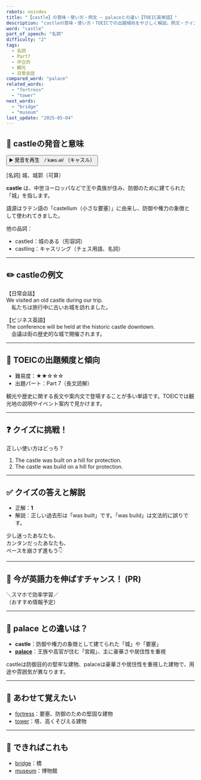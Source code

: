 ```yaml
---
robots: noindex
title: "【castle】の意味・使い方・例文 ― palaceとの違い【TOEIC英単語】"
description: "castleの意味・使い方・TOEICでの出題傾向をやさしく解説。例文・クイズ付きでpalaceとの違いもわかりやすく学べます。"
word: "castle"
part_of_speech: "名詞"
difficulty: "2"
tags:
  - 名詞
  - Part7
  - 中立的
  - 観光
  - 日常会話
compared_word: "palace"
related_words:
  - "fortress"
  - "tower"
next_words:
  - "bridge"
  - "museum"
last_update: "2025-05-04"
---
```


## 🔰 castleの発音と意味

<button class="play-audio" onclick="playTTS('castle')">
  <span class="play-audio-main">
    ▶️ 発音を再生　/ˈkæs.əl/
  </span>
  <span class="play-audio-sub">
    （キャスル）
  </span>
</button>

[名詞] 城、城郭（可算）

**castle** は、中世ヨーロッパなどで王や貴族が住み、防御のために建てられた「城」を指します。

語源はラテン語の「castellum（小さな要塞）」に由来し、防御や権力の象徴として使われてきました。

他の品詞：  
- castled：城のある（形容詞）
- castling：キャスリング（チェス用語、名詞）

---

## ✏️ castleの例文

【日常会話】  
We visited an old castle during our trip.  
　私たちは旅行中に古いお城を訪れました。

【ビジネス英語】  
The conference will be held at the historic castle downtown.  
　会議は街の歴史的な城で開催されます。

---

## 🎯 TOEICの出題頻度と傾向

- 難易度：★★☆☆☆
- 出題パート：Part 7（長文読解）

観光や歴史に関する長文や案内文で登場することが多い単語です。TOEICでは観光地の説明やイベント案内で見かけます。

---

## ❓ クイズに挑戦！

正しい使い方はどっち？

1. The castle was built on a hill for protection.  
2. The castle was build on a hill for protection.

---

## ✅ クイズの答えと解説

- 正解：**1**
- 解説：正しい過去形は「was built」です。「was build」は文法的に誤りです。

少し迷ったあなたも、  
カンタンだったあなたも、  
ペースを崩さず進もう👇️

---

## 🚀 今が英語力を伸ばすチャンス！ (PR)

<div class="info-center">
＼スマホで効率学習／<br>  
（おすすめ情報予定）
</div>

---

## 🤔  palace との違いは？

- **castle**：防御や権力の象徴として建てられた「城」や「要塞」
- **[palace](/word/palace)**：王族や高官が住む「宮殿」、主に豪華さや居住性を重視

castleは防御目的の堅牢な建物、palaceは豪華さや居住性を重視した建物で、用途や雰囲気が異なります。

---

## 🧩 あわせて覚えたい

- [fortress](/word/fortress)：要塞、防御のための堅固な建物
- [tower](/word/tower)：塔、高くそびえる建物

---

## 📖 できればこれも

- [bridge](/word/bridge)：橋
- [museum](/word/museum)：博物館

<!-- cvid: aid18_bid05 -->
